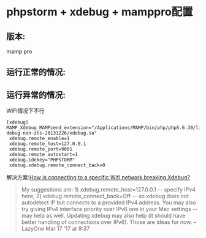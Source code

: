 # phpstorm + xdebug + mamppro配置

## 版本:

mamp pro


## 运行正常的情况:



## 运行异常的情况:


WiFi情况下不行

```
[xdebug]
MAMP_Xdebug_MAMPzend_extension="/Applications/MAMP/bin/php/php5.6.30/lib/php/extensions/no-debug-non-zts-20131226/xdebug.so"
 xdebug.remote_enable=1
 xdebug.remote_host=127.0.0.1
 xdebug.remote_port=9001
 xdebug.remote_autostart=1
 xdebug.idekey="PHPSTORM"
 xdebug.xdebug.remote_connect_back=0
```

解决方案:[How is connecting to a specific Wifi network breaking Xdebug?](https://stackoverflow.com/questions/42853126/how-is-connecting-to-a-specific-wifi-network-breaking-xdebug)

> My suggestions are: 1) xdebug.remote_host=127.0.0.1 -- specify IPv4 here; 2) xdebug.remote_connect_back=Off -- so xdebug does not autodetect IP but connects to a provided IPv4 address. You may also try giving IPv4 interface priority over IPv6 one in your Mac settings -- may help as well. Updating xdebug may also help (it should have better handling of connections over IPv6). Those are ideas for now. – LazyOne Mar 17 '17 at 9:37 



